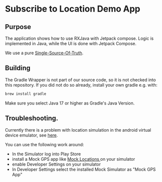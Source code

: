 # Subscribe to Location Demo App

## Purpose

The application shows how to use RXJava with Jetpack compose. Logic is implemented in Java, while the UI is
done with Jetpack Compose.

We use a pure [Single-Source-Of-Truth](https://redux.js.org/understanding/thinking-in-redux/three-principles).

## Building

The Gradle Wrapper is not part of our source code, so it is not checked into this repository.
If you did not do so already, install your own gradle e.g. with:
```bash
brew install gradle
```

Make sure you select Java 17 or higher as Gradle's Java Version.


## Troubleshooting.

Currently there is a problem with location simulation in the android virtual device emulator, see [here](https://issuetracker.google.com/issues/242438611?pli=1).

You can use the following work around:

- In the Simulator log into Play Store
- install a Mock GPS app like [Mock Locations ](https://play.google.com/store/apps/details?id=ru.gavrikov.mocklocations) on your simulator
- enable Developer Settings on your simulator
- In Developer Settings select the installed Mock Simulator as "Mock GPS App"
